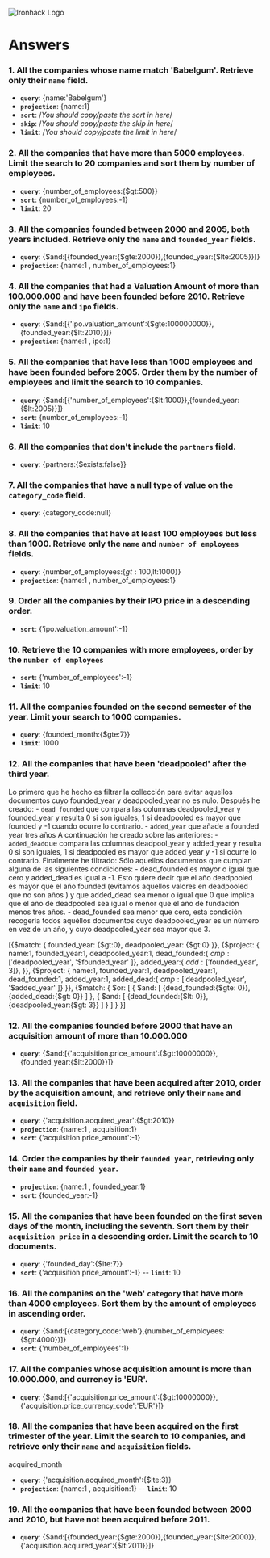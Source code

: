 ![Ironhack Logo](https://i.imgur.com/1QgrNNw.png)

# Answers

### 1. All the companies whose name match 'Babelgum'. Retrieve only their `name` field.

- **`query`**: {name:'Babelgum'}
- **`projection`**: {name:1}
- **`sort`**: /_You should copy/paste the sort in here_/
- **`skip`**: /_You should copy/paste the skip in here_/
- **`limit`**: /_You should copy/paste the limit in here_/

### 2. All the companies that have more than 5000 employees. Limit the search to 20 companies and sort them by **number of employees**.

- **`query`**: {number_of_employees:{$gt:500}}
- **`sort`**: {number_of_employees:-1}
- **`limit`**: 20

### 3. All the companies founded between 2000 and 2005, both years included. Retrieve only the `name` and `founded_year` fields.

- **`query`**: {$and:[{founded_year:{$gte:2000}},{founded_year:{$lte:2005}}]}
- **`projection`**: {name:1 , number_of_employees:1}

### 4. All the companies that had a Valuation Amount of more than 100.000.000 and have been founded before 2010. Retrieve only the `name` and `ipo` fields.

- **`query`**: {$and:[{'ipo.valuation_amount':{$gte:100000000}},{founded_year:{$lt:2010}}]}
- **`projection`**: {name:1 , ipo:1}


### 5. All the companies that have less than 1000 employees and have been founded before 2005. Order them by the number of employees and limit the search to 10 companies.

- **`query`**: {$and:[{'number_of_employees':{$lt:1000}},{founded_year:{$lt:2005}}]}
- **`sort`**: {number_of_employees:-1}
- **`limit`**: 10

### 6. All the companies that don't include the `partners` field.

- **`query`**: {partners:{$exists:false}}

### 7. All the companies that have a null type of value on the `category_code` field.

- **`query`**: {category_code:null}

### 8. All the companies that have at least 100 employees but less than 1000. Retrieve only the `name` and `number of employees` fields.

- **`query`**: {number_of_employees:{$gt:100,$lt:1000}}
- **`projection`**: {name:1 , number_of_employees:1}

### 9. Order all the companies by their IPO price in a descending order.

- **`sort`**: {'ipo.valuation_amount':-1}

### 10. Retrieve the 10 companies with more employees, order by the `number of employees`

- **`sort`**: {'number_of_employees':-1}
- **`limit`**: 10

### 11. All the companies founded on the second semester of the year. Limit your search to 1000 companies.

- **`query`**: {founded_month:{$gte:7}}
- **`limit`**: 1000

### 12. All the companies that have been 'deadpooled' after the third year.

Lo primero que he hecho es filtrar la collección para evitar aquellos documentos cuyo founded_year y deadpooled_year no es nulo. 
Después he creado:
    -  `dead_founded` que compara las columnas deadpooled_year y founded_year y resulta 0 si son iguales, 1 si deadpooled es mayor que founded y -1 cuando ocurre lo contrario. 
    - `added_year` que añade a founded year tres años
A continuación he creado sobre las anteriores:
    - `added_dead`que compara las columnas deadpool_year y added_year y resulta 0 si son iguales, 1 si deadpooled es mayor que added_year y -1 si ocurre lo contrario.
Finalmente he filtrado: Sólo aquellos documentos que cumplan alguna de las siguientes condiciones:
    - dead_founded es mayor o igual que cero y added_dead es igual a -1. Esto quiere decir que el año deadpooled es mayor que el año founded (evitamos aquellos valores en deadpooled que no son años ) y que added_dead sea menor o igual que 0 que implica que el año de deadpooled sea igual o menor que el año de fundación menos tres años.
    - dead_founded sea menor que cero, esta condición recogería todos aquéllos documentos cuyo deadpooled_year es un número en vez de un año, y cuyo deadpooled_year sea mayor que 3.

[{$match: {
  founded_year: {$gt:0},
  deadpooled_year: {$gt:0}
}}, {$project: {
name:1,
founded_year:1,
deadpooled_year:1,
dead_founded:{
  $cmp:[ 
    '$deadpooled_year', 
    '$founded_year' ]},
added_year:{
    $add:[
      '$founded_year',
      3]},
}}, {$project: {
name:1,
founded_year:1,
deadpooled_year:1,
dead_founded:1,
added_year:1,
added_dead:{
  $cmp:[
    '$deadpooled_year',
    '$added_year'
    ]}
}}, {$match:   {
    $or: [
      {
        $and: [
          {dead_founded:{$gte: 0}},
          {added_dead:{$gt: 0}}
          ]
      },
            {
        $and: [
          {dead_founded:{$lt: 0}},
          {deadpooled_year:{$gt: 3}}
          ]
      }
      ]
      }
}]
### 12. All the companies founded before 2000 that have an acquisition amount of more than 10.000.000

- **`query`**: {$and:[{'acquisition.price_amount':{$gt:10000000}},{founded_year:{$lt:2000}}]}

### 13. All the companies that have been acquired after 2010, order by the acquisition amount, and retrieve only their `name` and `acquisition` field.

- **`query`**: {'acquisition.acquired_year':{$gt:2010}}
- **`projection`**: {name:1 , acquisition:1}
- **`sort`**: {'acquisition.price_amount':-1}

### 14. Order the companies by their `founded year`, retrieving only their `name` and `founded year`.

- **`projection`**: {name:1 , founded_year:1}
- **`sort`**: {founded_year:-1}


### 15. All the companies that have been founded on the first seven days of the month, including the seventh. Sort them by their `acquisition price` in a descending order. Limit the search to 10 documents.

- **`query`**: {'founded_day':{$lte:7}}
- **`sort`**: {'acquisition.price_amount':-1}
-- **`limit`**: 10

### 16. All the companies on the 'web' `category` that have more than 4000 employees. Sort them by the amount of employees in ascending order.

- **`query`**: {$and:[{category_code:'web'},{number_of_employees:{$gt:4000}}]}
- **`sort`**: {'number_of_employees':1}

### 17. All the companies whose acquisition amount is more than 10.000.000, and currency is 'EUR'.

- **`query`**: {$and:[{'acquisition.price_amount':{$gt:10000000}},{'acquisition.price_currency_code':'EUR'}]}

### 18. All the companies that have been acquired on the first trimester of the year. Limit the search to 10 companies, and retrieve only their `name` and `acquisition` fields.
acquired_month
- **`query`**: {'acquisition.acquired_month':{$lte:3}}
- **`projection`**: {name:1 , acquisition:1}
-- **`limit`**: 10

### 19. All the companies that have been founded between 2000 and 2010, but have not been acquired before 2011.

- **`query`**: {$and:[{founded_year:{$gte:2000}},{founded_year:{$lte:2000}},{'acquisition.acquired_year':{$lt:2011}}]}
